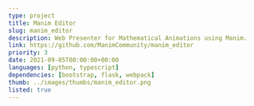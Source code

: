 ```yaml
---
type: project
title: Manim Editor
slug: manim_editor
description: Web Presenter for Mathematical Animations using Manim.
link: https://github.com/ManimCommunity/manim_editor
priority: 3
date: 2021-09-05T00:00:00+00:00
languages: [python, typescript]
dependencies: [bootstrap, flask, webpack]
thumb: ../images/thumbs/manim_editor.png
listed: true
---
```


